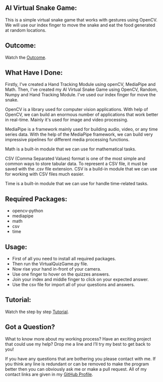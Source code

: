 ## AI Virtual Snake Game:
This is a simple virtual snake game that works with gestures using OpenCV. We will use our index finger to move the snake and eat the food generated at random locations.

## Outcome:
Watch the <a href="#">Outcome</a>.


## What Have I Done:
Firstly, I've created a Hand Tracking Module using openCV, MediaPipe and Math. Then, I've created my AI Virtual Snake Game using OpenCV, Random, Numpy and Hand Tracking Module. I've used our index finger for move the snake.

OpenCV is a library used for computer vision applications. With help of OpenCV, we can build an enormous number of applications that work better in real-time. Mainly it's used for image and video processing.

MediaPipe is a framework mainly used for building audio, video, or any time series data. With the help of the MediaPipe framework, we can build very impressive pipelines for different media processing functions.

Math is a built-in module that we can use for mathematical tasks.

CSV (Comma Separated Values) format is one of the most simple and common ways to store tabular data. To represent a CSV file, it must be saved with the .csv file extension. CSV is a build-in module that we can use for working with CSV files much easier.

Time is a built-in module that we can use for handle time-related tasks.


## Required Packages:
- opencv-python
- mediapipe
- math
- csv
- time


## Usage:
- First of all you need to install all required packages. 
- Then run the VirtualQuizGame.py file. 
- Now rise your hand in-front of your camera.
- Use one finger to hover on the quizzes answers.
- Join your index and middle finger to click on your expected answer.
- Use the csv file for import all of your questions and answers.


## Tutorial:
Watch the step by step <a href="#">Tutorial</a>.


## Got a Question?
What to know more about my working process? Have an exciting project that could use my help? Drop me a line and I’ll try my best to get back to you!

If you have any questions that are bothering you please contact with me. If you think any line is redundant or can be removed to make the program better then you can obviously ask me or make a pull request. All of my contact links are given in my <a href="https://github.com/mdrakibulislam-zero/"> GitHub Profile</a>.

